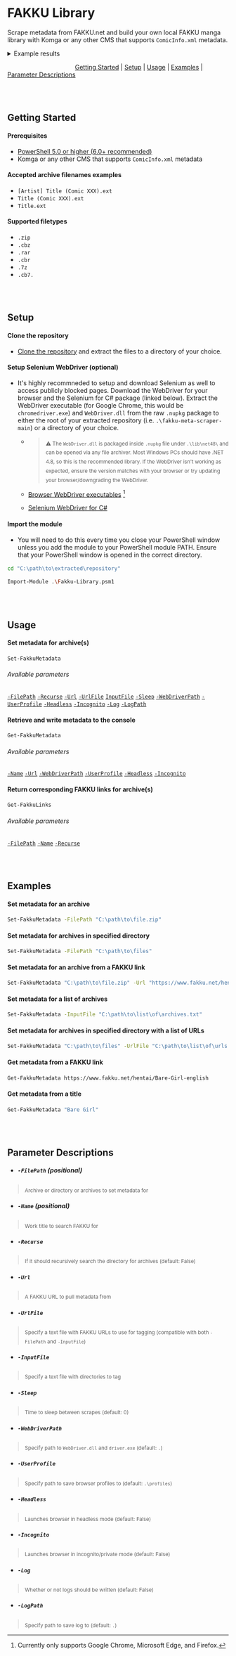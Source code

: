 # FAKKU Library

Scrape metadata from FAKKU.net and build your own local FAKKU manga library with Komga or any other CMS that supports `ComicInfo.xml` metadata.

<details>

 <summary>Example results</summary>

 ```xml
<?xml version="1.0"?>
<ComicInfo xmlns:xsd="http://www.w3.org/2001/XMLSchema" xmlns:xsi="http://www.w3.org/2001/XMLSchema-instance">
  <Title>Bare Girl</Title>
  <AlternateSeries>Original Work</AlternateSeries>
  <Summary>Don't stare at me… you make me wanna strip…</Summary>
  <Year>2017</Year>
  <Month>03</Month>
  <Writer>Tsukako</Writer>
  <Publisher>FAKKU</Publisher>
  <Tags>Blowjob, Booty, Busty, Cosplay, Creampie, Hentai, Lingerie, Slice of Life, Stockings, Uncensored, Vanilla</Tags>
  <Web>https://www.fakku.net/hentai/bare-girl-english</Web>
  <LanguageISO>en</LanguageISO>
  <Manga>Yes</Manga>
  <SeriesGroup>Comic Kairakuten BEAST 2017-03</SeriesGroup>
  <AgeRating>Adults Only 18+</AgeRating>
</ComicInfo>
 ```
![Image of the manga "Bare Girl" in Komga tagged with this tool.](/docs/images/komga.jpeg)

</details>

            [Getting Started](#getting-started) | [Setup](#setup) | [Usage](#usage) | [Examples](#examples) | [Parameter Descriptions](#parameter-descriptions)

<br/><br/>

## Getting Started

#### Prerequisites

- [PowerShell 5.0 or higher (6.0+ recommended)](https://aka.ms/powershell-release?tag=stable)
- Komga or any other CMS that supports `ComicInfo.xml` metadata

#### Accepted archive filenames examples

- `[Artist] Title (Comic XXX).ext`
- `Title (Comic XXX).ext`
- `Title.ext`

#### Supported filetypes
- `.zip`
- `.cbz`
- `.rar`
- `.cbr`
- `.7z`
- `.cb7.`

<br/><br/>

## Setup

#### Clone the repository

- [Clone the repository](https://github.com/shrublet/fakku-meta-scraper/archive/refs/heads/main.zip) and extract the files to a directory of your choice.

#### Setup Selenium WebDriver (optional)

- It's highly recommneded to setup and download Selenium as well to access publicly blocked pages. Download the WebDriver for your browser and the Selenium for C# package (linked below). Extract the WebDriver executable (for Google Chrome, this would be `chromedriver.exe`) and `WebDriver.dll` from the raw `.nupkg` package to either the root of your extracted repository (i.e. `.\fakku-meta-scraper-main`) or a directory of your choice.

  - > <sub> ⚠️ The `WebDriver.dll` is packaged inside `.nupkg` file under `.\lib\net48\` and can be opened via any file archiver. Most Windows PCs should have .NET 4.8, so this is the recommended library. If the WebDriver isn't working as expected, ensure the version matches with your browser or try updating your browser/downgrading the WebDriver.</sub>

  - [Browser WebDriver executables](https://www.selenium.dev/documentation/webdriver/getting_started/install_drivers/#quick-reference) [^1]

  - [Selenium WebDriver for C#](https://www.nuget.org/packages/Selenium.WebDriver)

[^1]: Currently only supports Google Chrome, Microsoft Edge, and Firefox.

#### Import the module

- You will need to do this every time you close your PowerShell window unless you add the module to your PowerShell module PATH. Ensure that your PowerShell window is opened in the correct directory.

```sh
cd "C:\path\to\extracted\repository"
```

```sh
Import-Module .\Fakku-Library.psm1
```

<br/><br/>

## Usage

#### Set metadata for archive(s)

```sh
Set-FakkuMetadata
```

###### Available parameters

[`-FilePath`](#-filepath-positional)
[`-Recurse`](#-recurse)
[`-Url`](#-url)
[`-UrlFile`](#-urlfile)
[`InputFile`](#-inputfile)
[`-Sleep`](#-sleep)
[`-WebDriverPath`](#-webdriverpath)
[`-UserProfile`](#-userprofile)
[`-Headless`](#-headless)
[`-Incognito`](#-incognito)
[`-Log`](#-log)
[`-LogPath`](#-logpath)

#### Retrieve and write metadata to the console

```sh
Get-FakkuMetadata
```

###### Available parameters

[`-Name`](#-name-positional)
[`-Url`](#-url)
[`-WebDriverPath`](#-webdriverpath)
[`-UserProfile`](#-userprofile)
[`-Headless`](#-headless)
[`-Incognito`](#-incognito)

#### Return corresponding FAKKU links for archive(s)

```sh
Get-FakkuLinks
```

###### Available parameters

[`-FilePath`](#-filepath-positional)
[`-Name`](#-name-positional)
[`-Recurse`](#-recurse)

<br/><br/>

## Examples

#### Set metadata for an archive

```sh
Set-FakkuMetadata -FilePath "C:\path\to\file.zip"
```

#### Set metadata for archives in specified directory

```sh
Set-FakkuMetadata -FilePath "C:\path\to\files"
```

#### Set metadata for an archive from a FAKKU link

```sh
Set-FakkuMetadata "C:\path\to\file.zip" -Url "https://www.fakku.net/hentai/Bare-Girl-english"
```

#### Set metadata for a list of archives

```sh
Set-FakkuMetadata -InputFile "C:\path\to\list\of\archives.txt"
```

#### Set metadata for archives in specified directory with a list of URLs

```sh
Set-FakkuMetadata "C:\path\to\files" -UrlFile "C:\path\to\list\of\urls.txt"
```

#### Get metadata from a FAKKU link

```sh
Get-FakkuMetadata https://www.fakku.net/hentai/Bare-Girl-english
```

#### Get metadata from a title

```sh
Get-FakkuMetadata "Bare Girl"
```


<br/><br/>

## Parameter Descriptions

- ##### `-FilePath` (positional)
> <sub>Archive or directory or archives to set metadata for</sub>

- ##### `-Name` (positional)
> <sub>Work title to search FAKKU for</sub>

- ##### `-Recurse`
> <sub>If it should recursively search the directory for archives (default: False)</sub>

- ##### `-Url`
> <sub>A FAKKU URL to pull metadata from</sub>

- ##### `-UrlFile`
> <sub>Specify a text file with FAKKU URLs to use for tagging (compatible with both `-FilePath` and `-InputFile`)</sub>

- ##### `-InputFile`
> <sub>Specify a text file with directories to tag</sub>

- ##### `-Sleep`
> <sub>Time to sleep between scrapes (default: 0)</sub>

- ##### `-WebDriverPath`
> <sub>Specify path to `WebDriver.dll` and `driver.exe` (default: `.`)</sub>

- ##### `-UserProfile`
> <sub>Specify path to save browser profiles to (default: `.\profiles`)</sub>

- ##### `-Headless`
> <sub>Launches browser in headless mode (default: False)</sub>

- ##### `-Incognito`
> <sub>Launches browser in incognito/private mode (default: False)</sub>

- ##### `-Log`
> <sub>Whether or not logs should be written (default: False)</sub>

- ##### `-LogPath`
> <sub>Specify path to save log to (default: `.`)</sub>
